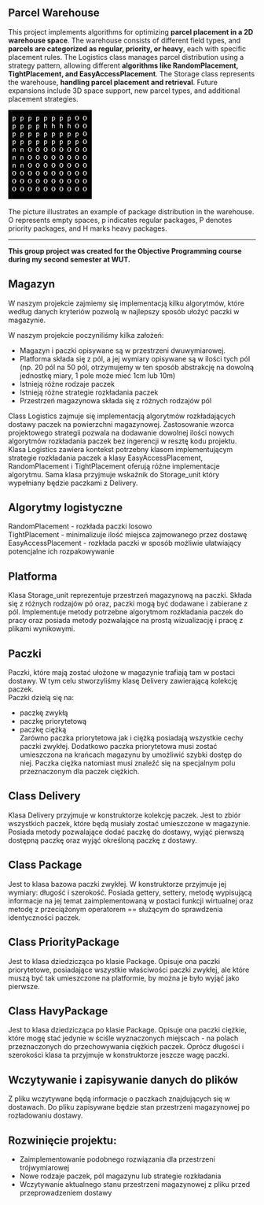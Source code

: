 ## Parcel Warehouse

This project implements algorithms for optimizing **parcel placement in a 2D warehouse space**. The warehouse consists of different field types, and **parcels are categorized as regular, priority, or heavy**, each with specific placement rules. The Logistics class manages parcel distribution using a strategy pattern, allowing different **algorithms like RandomPlacement, TightPlacement, and EasyAccessPlacement**. The Storage class represents the warehouse, **handling parcel placement and retrieval**. Future expansions include 3D space support, new parcel types, and additional placement strategies.

![Alt text](parcel_warehouse.jpg)

The picture illustrates an example of package distribution in the warehouse.   
O represents empty spaces, p indicates regular packages, P denotes priority packages, and H marks heavy packages. 

--------------------------------------------------------------------------------------------------------------------------------------------------
**This group project was created for the Objective Programming course during my second semester at WUT.**

## Magazyn

W naszym projekcie zajmiemy się implementacją kilku algorytmów, które według danych kryteriów pozwolą w najlepszy sposób ułożyć paczki w magazynie. 

W naszym projekcie poczyniliśmy kilka założeń:  
- Magazyn i paczki opisywane są w przestrzeni dwuwymiarowej.  
- Platforma składa się z pól, a jej wymiary opisywane są w ilości tych pól
(np. 20 pól na 50 pól, otrzymujemy w ten sposób abstrakcję na dowolną jednostkę miary, 1 pole może mieć 1cm lub 10m)
- Istnieją różne rodzaje paczek  
- Istnieją różne strategie rozkładania paczek  
- Przestrzeń magazynowa składa się z różnych rodzajów pól  

Class Logistics zajmuje się implementacją algorytmów rozkładających dostawy paczek na powierzchni magazynowej. Zastosowanie wzorca projektowego strategii pozwala na dodawanie dowolnej ilości nowych algorytmów rozkładania paczek bez ingerencji w resztę kodu projektu. Klasa Logistics zawiera kontekst potrzebny klasom implementującym strategie rozkładania paczek a klasy EasyAccessPlacement, RandomPlacement i TightPlacement oferują różne implementacje algorytmu. Sama klasa przyjmuje wskaźnik do Storage_unit który wypełniany będzie paczkami z Delivery. 

## Algorytmy logistyczne
RandomPlacement - rozkłada paczki losowo  
TightPlacement - minimalizuje ilość miejsca zajmowanego przez dostawę  
EasyAccessPlacement - rozkłada paczki w sposób możliwie ułatwiający potencjalne ich rozpakowywanie

## Platforma

Klasa Storage_unit reprezentuje przestrzeń magazynową na paczki. Składa się z różnych rodzajów pó oraz, paczki mogą być dodawane i zabierane z pól. Implementuje metody potrzebne algorytmom rozkładania paczek do pracy oraz posiada metody pozwalające na prostą wizualizację i pracę z plikami wynikowymi.

## Paczki 
Paczki, które mają zostać ułożone w magazynie trafiają tam w postaci dostawy. W tym celu stworzyliśmy klasę Delivery zawierającą kolekcję paczek.   
Paczki dzielą się na:
- paczkę zwykłą  
- paczkę priorytetową  
- paczkę ciężką  
Zarówno paczka priorytetowa jak i ciężką posiadają wszystkie cechy paczki zwykłej. Dodatkowo paczka priorytetowa musi zostać umieszczona na krańcach magazynu by umożliwić szybki dostęp do niej. Paczka ciężka natomiast musi znaleźć się na specjalnym polu przeznaczonym dla paczek ciężkich.

## Class Delivery
Klasa Delivery przyjmuje w konstruktorze kolekcję paczek. Jest to zbiór wszystkich paczek, które będą musiały zostać umieszczone w magazynie. Posiada metody pozwalające dodać paczkę do dostawy, wyjąć pierwszą dostępną paczkę oraz wyjąć określoną paczkę z dostawy.
 
## Class Package
Jest to klasa bazowa paczki zwykłej. W konstruktorze przyjmuje jej wymiary: długość i szerokość. Posiada gettery, settery, metodę wypisującą informacje na jej temat zaimplementowaną w postaci funkcji wirtualnej oraz metodę z przeciążonym operatorem == służącym do sprawdzenia identyczności paczek.

## Class PriorityPackage
Jest to klasa dziedzicząca po klasie Package. Opisuje ona paczki priorytetowe, posiadające wszystkie właściwości paczki zwykłej, ale które muszą być tak umieszczone na platformie, by można je było wyjąć jako pierwsze.

## Class HavyPackage
Jest to klasa dziedzicząca po klasie Package. Opisuje ona paczki ciężkie, które mogę stać jedynie w ściśle wyznaczonych miejscach - na polach przeznaczonych do przechowywania ciężkich paczek. Oprócz długości i szerokości klasa ta przyjmuje w konstruktorze jeszcze wagę paczki. 

## Wczytywanie i zapisywanie danych do plików
Z pliku wczytywane będą informacje o paczkach znajdujących się w dostawach.
Do pliku zapisywane będzie stan przestrzeni magazynowej po rozładowaniu dostawy.


## Rozwinięcie projektu:
- Zaimplementowanie podobnego rozwiązania dla przestrzeni trójwymiarowej 
- Nowe rodzaje paczek, pól magazynu lub strategie rozkładania
- Wczytywanie aktualnego stanu przestrzeni magazynowej z pliku przed przeprowadzeniem dostawy

